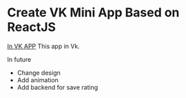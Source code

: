 # Create VK Mini App Based on ReactJS

[In VK APP](https://vk.com/app51753126) This app in Vk.

In future
- Change design
- Add animation
- Add backend for save rating
